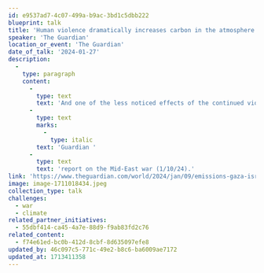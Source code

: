 ```yaml
---
id: e9537ad7-4c07-499a-b9ac-3bd1c5dbb222
blueprint: talk
title: 'Human violence dramatically increases carbon in the atmosphere.'
speaker: 'The Guardian'
location_or_event: 'The Guardian'
date_of_talk: '2024-01-27'
description:
  -
    type: paragraph
    content:
      -
        type: text
        text: 'And one of the less noticed effects of the continued violence of the human species is to dramatically effect carbon release into the Earth’s atmosphere, as in this recent '
      -
        type: text
        marks:
          -
            type: italic
        text: 'Guardian '
      -
        type: text
        text: 'report on the Mid-East war (1/10/24).'
link: 'https://www.theguardian.com/world/2024/jan/09/emissions-gaza-israel-hamas-war-climate-change?CMP=oth_b-aplnews_d-1'
image: image-1711018434.jpeg
collection_type: talk
challenges:
  - war
  - climate
related_partner_initiatives:
  - 55dbf414-ca45-4a7e-88d9-f9ab83fd2c76
related_content:
  - f74e61ed-bc0b-412d-8cbf-8d635097efe8
updated_by: 46c097c5-771c-49e2-b8c6-ba6009ae7172
updated_at: 1713411358
---
```

